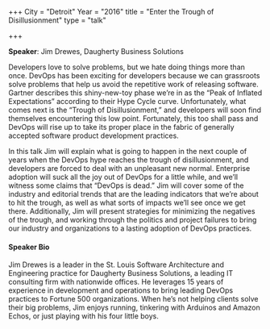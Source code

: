 +++
City = "Detroit"
Year = "2016"
title = "Enter the Trough of Disillusionment"
type = "talk"

+++

**Speaker**: Jim Drewes, Daugherty Business Solutions

Developers love to solve problems, but we hate doing things more than once.
DevOps has been exciting for developers because we can grassroots solve
problems that help us avoid the repetitive work of releasing software.  Gartner
describes this shiny-new-toy phase we’re in as the “Peak of Inflated
Expectations” according to their Hype Cycle curve.  Unfortunately, what comes
next is the “Trough of Disillusionment,” and developers will soon find
themselves encountering this low point.  Fortunately, this too shall pass and
DevOps will rise up to take its proper place in the fabric of generally
accepted software product development practices.

In this talk Jim will explain what is going to happen in the next couple of
years when the DevOps hype reaches the trough of disillusionment, and
developers are forced to deal with an unpleasant new normal.  Enterprise
adoption will suck all the joy out of DevOps for a little while, and we’ll
witness some claims that “DevOps is dead.” Jim will cover some of the industry
and editorial trends that are the leading indicators that we’re about to hit
the trough, as well as what sorts of impacts we’ll see once we get there.
Additionally, Jim will present strategies for minimizing the negatives of the
trough, and working through the politics and project failures to bring our
industry and organizations to a lasting adoption of DevOps practices.


#### Speaker Bio ####

Jim Drewes is a leader in the St. Louis Software Architecture and Engineering
practice for Daugherty Business Solutions, a leading IT consulting firm with
nationwide offices.  He leverages 15 years of experience in development and
operations to bring leading DevOps practices to Fortune 500 organizations.
When he’s not helping clients solve their big problems, Jim enjoys running,
tinkering with Arduinos and Amazon Echos, or just playing with his four little
boys.

